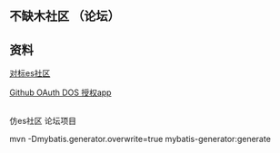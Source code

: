 ## 不缺木社区 （论坛）

## 资料
[对标es社区](https://elasticsearch.cn/)

[Github OAuth DOS 授权app](https://developer.github.com/apps/building-oauth-apps/creating-an-oauth-app/)

##
仿es社区 论坛项目

mvn -Dmybatis.generator.overwrite=true mybatis-generator:generate